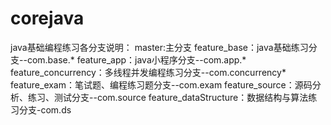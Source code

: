 # corejava
java基础编程练习各分支说明：
  master:主分支
  feature_base：java基础练习分支--com.base.* 
  feature_app：java小程序分支--com.app.*
  feature_concurrency：多线程并发编程练习分支--com.concurrency*
  feature_exam：笔试题、编程练习题分支--com.exam
  feature_source：源码分析、练习、测试分支--com.source
  feature_dataStructure：数据结构与算法练习分支-com.ds
